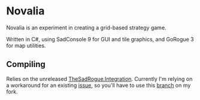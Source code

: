 # Novalia

Novalia is an experiment in creating a grid-based strategy game.

Written in C#, using SadConsole 9 for GUI and tile graphics, and GoRogue 3 for map utilities.

## Compiling

Relies on the unreleased [TheSadRogue.Integration](https://github.com/thesadrogue/TheSadRogue.Integration). Currently I'm relying on a workaround for an existing [issue](https://github.com/thesadrogue/TheSadRogue.Integration/issues/51), so you'll have to use this [branch](https://github.com/AnotherEpigone/TheSadRogue.Integration/tree/mousefix) on my fork.

